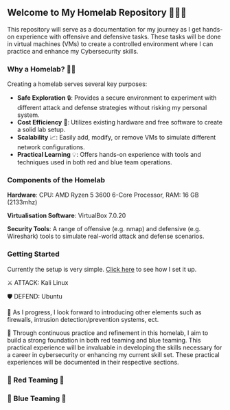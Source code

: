 
## Welcome to My Homelab Repository 👨🏾‍💻

This repository will serve as a documentation for my journey as I get hands-on experience with offensive and defensive tasks. These tasks will be done in virtual machines (VMs) to create a controlled environment where I can practice and enhance my Cybersecurity skills. 

### Why a Homelab? 🤔💭

Creating a homelab serves several key purposes:

- **Safe Exploration** 🔒: Provides a secure environment to experiment with different attack and defense strategies without risking my personal system.
- **Cost Efficiency** 💸: Utilizes existing hardware and free software to create a solid lab setup.
- **Scalability** 📈: Easily add, modify, or remove VMs to simulate different network configurations.
- **Practical Learning** 💡: Offers hands-on experience with tools and techniques used in both red and blue team operations.

### Components of the Homelab

**Hardware**: CPU: AMD Ryzen 5 3600 6-Core Processor, RAM: 16 GB (2133mhz)

**Virtualisation Software**: VirtualBox 7.0.20

**Security Tools**: A range of offensive (e.g. nmap) and defensive (e.g. Wireshark) tools to simulate real-world attack and defense scenarios.

### Getting Started

Currently the setup is very simple. <a href="https://github.com/ishaan-7777/homelab/blob/main/setup/setup.md"> Click here</a> to see how I set it up.

⚔️ ATTACK: Kali Linux

🛡️ DEFEND: Ubuntu

🚀 As I progress, I look forward to introducing other elements such as firewalls, intrusion detection/prevention systems, ect.


🎯 Through continuous practice and refinement in this homelab, I aim to build a strong foundation in both red teaming and blue teaming. This practical experience will be invaluable in developing the skills necessary for a career in cybersecurity or enhancing my current skill set. These practical experiences will be documented in their respective sections.

### 🔴 Red Teaming 🔴



### 🔵 Blue Teaming 🔵
